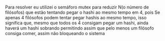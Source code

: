 Para resolver eu utilizei o semáforo mutex para reduzir N(o número de filósofos) que estão tentando pegar o hashi ao mesmo tempo em 4, pois  Se apenas 4 filósofos podem tentar pegar hashis ao mesmo tempo, isso significa que, mesmo que todos os 4 consigam pegar um hashi, ainda haverá um hashi sobrando permitindo assim que pelo menos um filósofo consiga comer, assim não bloqueando o sistema 
